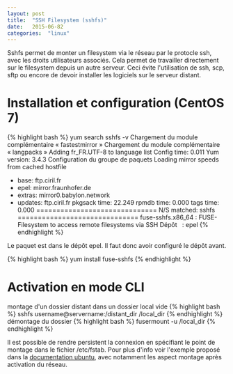 ```yaml
---
layout: post
title:  "SSH Filesystem (sshfs)"
date:   2015-06-82
categories:  "linux"
---
```

Sshfs permet de monter un filesystem via le réseau par le protocle ssh, avec les droits utilisateurs associés. Cela permet de travailler directement sur le filesystem depuis un autre serveur. Ceci évite l'utilisation de ssh, scp, sftp ou encore de devoir installer les logiciels sur le serveur distant.

# Installation et configuration (CentOS 7)

{% highlight bash %}
yum search sshfs -v
Chargement du module complémentaire « fastestmirror »
Chargement du module complémentaire « langpacks »
Adding fr_FR.UTF-8 to language list
Config time: 0.011
Yum version: 3.4.3
Configuration du groupe de paquets
Loading mirror speeds from cached hostfile
 * base: ftp.ciril.fr
 * epel: mirror.fraunhofer.de
 * extras: mirror0.babylon.network
 * updates: ftp.ciril.fr
pkgsack time: 22.249
rpmdb time: 0.000
tags time: 0.000
============================== N/S matched: sshfs ==============================
fuse-sshfs.x86_64 : FUSE-Filesystem to access remote filesystems via SSH
Dépôt               : epel
{% endhighlight %}

Le paquet est dans le dépôt epel. Il faut donc avoir configuré le dépôt avant.

{% highlight bash %}
yum install fuse-sshfs
{% endhighlight %}


# Activation en mode CLI

montage d'un dossier distant dans un dossier local vide
{% highlight bash %}
sshfs username@servername:/distant_dir /local_dir
{% endhighlight %}
démontage du dossier
{% highlight bash %}
fusermount -u /local_dir
{% endhighlight %}


Il est possible de rendre persistent la connexion en spécifiant le point de montage dans le fichier /etc/fstab. Pour plus d'info voir l'exemple proposé dans la [documentation ubuntu][doc-ubuntu], avec notamment les aspect montage après activation du réseau.

[doc-ubuntu]: http://doc.ubuntu-fr.org/sshfs
